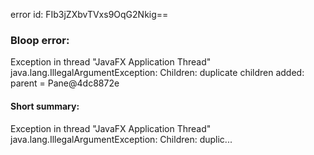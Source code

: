 error id: FIb3jZXbvTVxs9OqG2Nkig==
### Bloop error:

Exception in thread "JavaFX Application Thread" java.lang.IllegalArgumentException: Children: duplicate children added: parent = Pane@4dc8872e
#### Short summary: 

Exception in thread "JavaFX Application Thread" java.lang.IllegalArgumentException: Children: duplic...